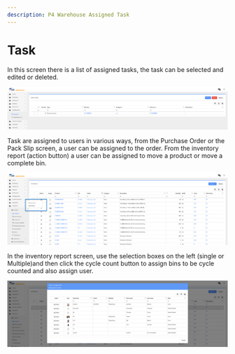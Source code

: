 ```yaml
---
description: P4 Warehouse Assigned Task
---
```


# Task



In this screen there is a list of assigned tasks, the task can be selected and edited or deleted.

![P4 Warehouse Assignedd Task](<../.gitbook/assets/image (220).png>)

Task are assigned to users in various ways, from the Purchase Order or the Pack Slip screen, a user can be assigned to the order. From the inventory report (action button) a user can be assigned to move a product or move a complete bin.

![](<../.gitbook/assets/image (74).png>)

In the inventory report screen, use the selection boxes on the left (single or Multiple)and then click the cycle count button to assign bins to be cycle counted and also assign user.

![](<../.gitbook/assets/image (156).png>)
